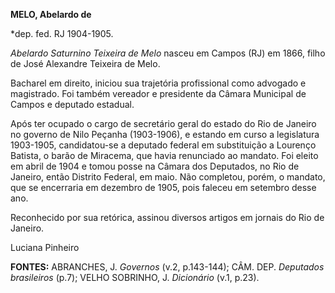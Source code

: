 **MELO, Abelardo de**

\*dep. fed. RJ 1904-1905.

*Abelardo Saturnino Teixeira de Melo* nasceu em Campos (RJ) em 1866,
filho de José Alexandre Teixeira de Melo.

Bacharel em direito, iniciou sua trajetória profissional como advogado e
magistrado. Foi também vereador e presidente da Câmara Municipal de
Campos e deputado estadual.

Após ter ocupado o cargo de secretário geral do estado do Rio de Janeiro
no governo de Nilo Peçanha (1903-1906), e estando em curso a legislatura
1903-1905, candidatou-se a deputado federal em substituição a Lourenço
Batista, o barão de Miracema, que havia renunciado ao mandato. Foi
eleito em abril de 1904 e tomou posse na Câmara dos Deputados, no Rio de
Janeiro, então Distrito Federal, em maio. Não completou, porém, o
mandato, que se encerraria em dezembro de 1905, pois faleceu em setembro
desse ano.

Reconhecido por sua retórica, assinou diversos artigos em jornais do Rio
de Janeiro.

Luciana Pinheiro

**FONTES:** ABRANCHES, J. *Governos* (v.2, p.143-144); CÂM. DEP.
*Deputados brasileiros* (p.7); VELHO SOBRINHO, J. *Dicionário* (v.1,
p.23).
